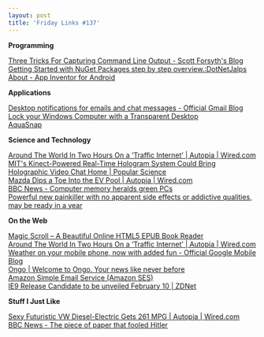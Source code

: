 ```yaml
---
layout: post
title: 'Friday Links #137'
---
```

**Programming**

[Three Tricks For Capturing Command Line Output - Scott Forsyth's Blog](http://weblogs.asp.net/owscott/archive/2011/01/23/three-tricks-for-capturing-command-line-output.aspx)   
[Getting Started with NuGet Packages step by step overview.:DotNetJalps ](http://jalpesh.blogspot.com/2011/01/getting-started-with-nuget-packages.html)   
[About - App Inventor for Android](http://appinventor.googlelabs.com/about/index.html)

**Applications**

[Desktop notifications for emails and chat messages - Official Gmail Blog](http://gmailblog.blogspot.com/2011/01/desktop-notifications-for-emails-and.html)   
[Lock your Windows Computer with a Transparent Desktop ](http://www.labnol.org/software/transparent-lock-for-windows/18570/)   
[AquaSnap ](http://www.nurgo-software.com/products/aquasnap)

**Science and Technology**

[Around The World In Two Hours On a ‘Traffic Internet’ | Autopia | Wired.com](http://www.wired.com/autopia/2011/01/drive-around-the-world-in-two-hours-on-the-traffic-internet/)   
[MIT's Kinect-Powered Real-Time Hologram System Could Bring Holographic Video Chat Home | Popular Science](http://www.popsci.com/technology/article/2011-01/mits-kinect-powered-live-video-hologram-system-brings-holographic-telepresence-closer)   
[Mazda Dips a Toe Into the EV Pool | Autopia | Wired.com](http://www.wired.com/autopia/2011/01/mazda-dips-a-toe-into-the-ev-pool/)   
[BBC News - Computer memory heralds green PCs ](http://www.bbc.co.uk/news/technology-12265550)   
[Powerful new painkiller with no apparent side effects or addictive qualities, may be ready in a year](http://www.sciencedaily.com/releases/2011/01/110128145937.htm?utm_source=feedburner&utm_medium=feed&utm_campaign=Feed%3A+sciencedaily+%28ScienceDaily%3A+Latest+Science+News%29)

**On the Web**

[Magic Scroll – A Beautiful Online HTML5 EPUB Book Reader](http://www.makeuseof.com/tag/magic-scroll-beautiful-online-html5-epub-book-reader/)   
[Around The World In Two Hours On a ‘Traffic Internet’ | Autopia | Wired.com](http://www.wired.com/autopia/2011/01/drive-around-the-world-in-two-hours-on-the-traffic-internet/)   
[Weather on your mobile phone, now with added fun - Official Google Mobile Blog](http://googlemobile.blogspot.com/2011/01/weather-on-your-mobile-phone-now-with.html)   
[Ongo | Welcome to Ongo. Your news like never before](http://ongo.com/)   
[Amazon Simple Email Service (Amazon SES)](http://aws.amazon.com/ses/?ref_=pe_12300_18476200)   
[IE9 Release Candidate to be unveiled February 10 | ZDNet](http://www.zdnet.com/blog/bott/ie9-release-candidate-to-be-unveiled-february-10/2931?utm_source=feedburner&utm_medium=feed&utm_campaign=Feed%3A+zdnet%2FBott+%28ZDNet+Ed+Bott%27s+Microsoft+Report%29)

**Stuff I Just Like**

[Sexy Futuristic VW Diesel-Electric Gets 261 MPG | Autopia | Wired.com ](http://www.wired.com/autopia/2011/01/vw-xl1-concept-car/)   
[BBC News - The piece of paper that fooled Hitler](http://www.bbc.co.uk/news/magazine-12266109)
